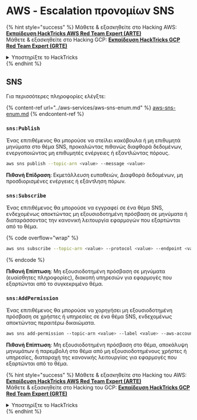 # AWS - Εscalation προνομίων SNS

{% hint style="success" %}
Μάθετε & εξασκηθείτε στο Hacking AWS: <img src="/.gitbook/assets/image.png" alt="" data-size="line">[**Εκπαίδευση HackTricks AWS Red Team Expert (ARTE)**](https://training.hacktricks.xyz/courses/arte)<img src="/.gitbook/assets/image.png" alt="" data-size="line">\
Μάθετε & εξασκηθείτε στο Hacking GCP: <img src="/.gitbook/assets/image (2).png" alt="" data-size="line">[**Εκπαίδευση HackTricks GCP Red Team Expert (GRTE)**<img src="/.gitbook/assets/image (2).png" alt="" data-size="line">](https://training.hacktricks.xyz/courses/grte)

<details>

<summary>Υποστηρίξτε το HackTricks</summary>

* Ελέγξτε τα [**σχέδια συνδρομής**](https://github.com/sponsors/carlospolop)!
* **Εγγραφείτε** στην 💬 [**ομάδα Discord**](https://discord.gg/hRep4RUj7f) ή στην [**ομάδα telegram**](https://t.me/peass) ή **ακολουθήστε** μας στο **Twitter** 🐦 [**@hacktricks\_live**](https://twitter.com/hacktricks\_live)**.**
* **Κοινοποιήστε κόλπα χάκινγκ υποβάλλοντας PRs στα** [**HackTricks**](https://github.com/carlospolop/hacktricks) και [**HackTricks Cloud**](https://github.com/carlospolop/hacktricks-cloud) αποθετήρια στο GitHub.

</details>
{% endhint %}

## SNS

Για περισσότερες πληροφορίες ελέγξτε:

{% content-ref url="../aws-services/aws-sns-enum.md" %}
[aws-sns-enum.md](../aws-services/aws-sns-enum.md)
{% endcontent-ref %}

### `sns:Publish`

Ένας επιτιθέμενος θα μπορούσε να στείλει κακόβουλα ή μη επιθυμητά μηνύματα στο θέμα SNS, προκαλώντας πιθανώς διαφθορά δεδομένων, ενεργοποιώντας μη επιθυμητές ενέργειες ή εξαντλώντας πόρους.
```bash
aws sns publish --topic-arn <value> --message <value>
```
**Πιθανή Επίδραση**: Εκμετάλλευση ευπαθειών, Διαφθορά δεδομένων, μη προσδιορισμένες ενέργειες ή εξάντληση πόρων.

### `sns:Subscribe`&#x20;

Ένας επιτιθέμενος θα μπορούσε να εγγραφεί σε ένα θέμα SNS, ενδεχομένως αποκτώντας μη εξουσιοδοτημένη πρόσβαση σε μηνύματα ή διαταράσσοντας την κανονική λειτουργία εφαρμογών που εξαρτώνται από το θέμα.

{% code overflow="wrap" %}
```bash
aws sns subscribe --topic-arn <value> --protocol <value> --endpoint <value>
```
{% endcode %}

**Πιθανή Επίπτωση**: Μη εξουσιοδοτημένη πρόσβαση σε μηνύματα (ευαίσθητες πληροφορίες), διακοπή υπηρεσιών για εφαρμογές που εξαρτώνται από το συγκεκριμένο θέμα.

### `sns:AddPermission`&#x20;

Ένας επιτιθέμενος θα μπορούσε να χορηγήσει μη εξουσιοδοτημένη πρόσβαση σε χρήστες ή υπηρεσίες σε ένα θέμα SNS, ενδεχομένως αποκτώντας περαιτέρω δικαιώματα.
```css
aws sns add-permission --topic-arn <value> --label <value> --aws-account-id <value> --action-name <value>
```
**Πιθανή Επίπτωση**: Μη εξουσιοδοτημένη πρόσβαση στο θέμα, αποκάλυψη μηνυμάτων ή παρεμβολή στο θέμα από μη εξουσιοδοτημένους χρήστες ή υπηρεσίες, διαταραχή της κανονικής λειτουργίας για εφαρμογές που εξαρτώνται από το θέμα. 

{% hint style="success" %}
Μάθετε & εξασκηθείτε στο Hacking του AWS:<img src="/.gitbook/assets/image.png" alt="" data-size="line">[**Εκπαίδευση HackTricks AWS Red Team Expert (ARTE)**](https://training.hacktricks.xyz/courses/arte)<img src="/.gitbook/assets/image.png" alt="" data-size="line">\
Μάθετε & εξασκηθείτε στο Hacking του GCP: <img src="/.gitbook/assets/image (2).png" alt="" data-size="line">[**Εκπαίδευση HackTricks GCP Red Team Expert (GRTE)**<img src="/.gitbook/assets/image (2).png" alt="" data-size="line">](https://training.hacktricks.xyz/courses/grte)

<details>

<summary>Υποστηρίξτε το HackTricks</summary>

* Ελέγξτε τα [**σχέδια συνδρομής**](https://github.com/sponsors/carlospolop)!
* **Συμμετέχετε** 💬 στην [**ομάδα Discord**](https://discord.gg/hRep4RUj7f) ή στην [**ομάδα telegram**](https://t.me/peass) ή **ακολουθήστε** μας στο **Twitter** 🐦 [**@hacktricks\_live**](https://twitter.com/hacktricks\_live)**.**
* **Κοινοποιήστε κόλπα χάκινγκ υποβάλλοντας PRs στα** [**HackTricks**](https://github.com/carlospolop/hacktricks) και [**HackTricks Cloud**](https://github.com/carlospolop/hacktricks-cloud) αποθετήρια στο GitHub.

</details>
{% endhint %}

